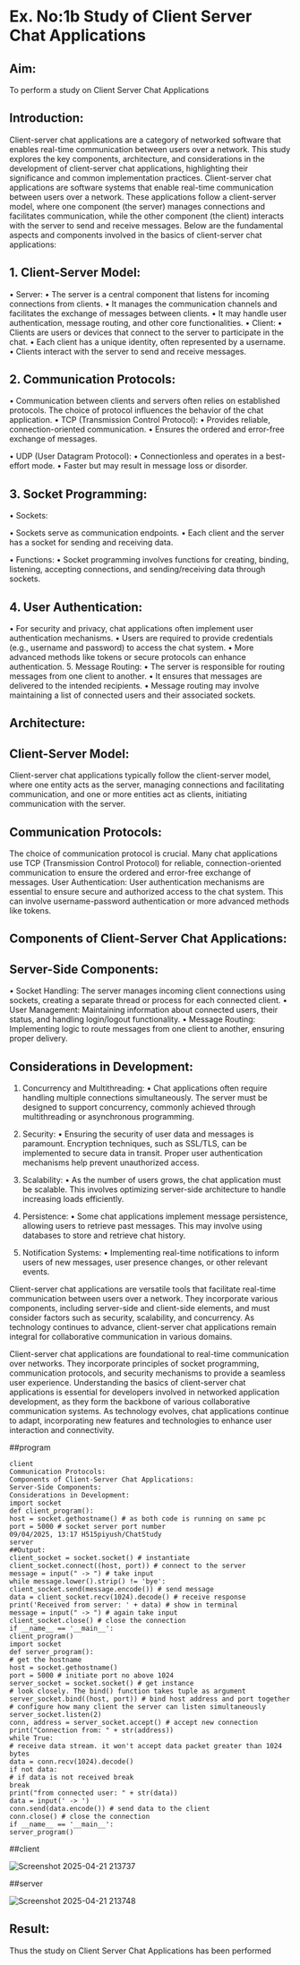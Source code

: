# Ex. No:1b 			Study of Client Server Chat Applications

## Aim: 
To perform a study on Client Server Chat Applications
## Introduction:
Client-server chat applications are a category of networked software that enables real-time communication between users over a network. This study explores the key components, architecture, and considerations in the development of client-server chat applications, highlighting their significance and common implementation practices.
Client-server chat applications are software systems that enable real-time communication between users over a network. These applications follow a client-server model, where one component (the server) manages connections and facilitates communication, while the other component (the client) interacts with the server to send and receive messages. Below are the fundamental aspects and components involved in the basics of client-server chat applications:
## 1. Client-Server Model:
•	Server:
•	The server is a central component that listens for incoming connections from clients.
•	It manages the communication channels and facilitates the exchange of messages between clients.
•	It may handle user authentication, message routing, and other core functionalities.
•	Client:
•	Clients are users or devices that connect to the server to participate in the chat.
•	Each client has a unique identity, often represented by a username.
•	Clients interact with the server to send and receive messages.
## 2. Communication Protocols:
•	Communication between clients and servers often relies on established protocols. The choice of protocol influences the behavior of the chat application.
•	TCP (Transmission Control Protocol):
•	Provides reliable, connection-oriented communication.
•	Ensures the ordered and error-free exchange of messages.

•	UDP (User Datagram Protocol):
•	Connectionless and operates in a best-effort mode.
•	Faster but may result in message loss or disorder.
## 3. Socket Programming:
•	Sockets:

•	Sockets serve as communication endpoints.
•	Each client and the server has a socket for sending and receiving data.

•	Functions:
•	Socket programming involves functions for creating, binding, listening, accepting connections, and sending/receiving data through sockets.
## 4. User Authentication:
•	For security and privacy, chat applications often implement user authentication mechanisms.
•	Users are required to provide credentials (e.g., username and password) to access the chat system.
•	More advanced methods like tokens or secure protocols can enhance authentication.
5. Message Routing:
•	The server is responsible for routing messages from one client to another.
•	It ensures that messages are delivered to the intended recipients.
•	Message routing may involve maintaining a list of connected users and their associated sockets.

## Architecture:
## Client-Server Model:
Client-server chat applications typically follow the client-server model, where one entity acts as the server, managing connections and facilitating communication, and one or more entities act as clients, initiating communication with the server.

## Communication Protocols:
The choice of communication protocol is crucial. Many chat applications use TCP (Transmission Control Protocol) for reliable, connection-oriented communication to ensure the ordered and error-free exchange of messages.
User Authentication:
User authentication mechanisms are essential to ensure secure and authorized access to the chat system. This can involve username-password authentication or more advanced methods like tokens.
## Components of Client-Server Chat Applications:
## Server-Side Components:

•	Socket Handling: The server manages incoming client connections using sockets, creating a separate thread or process for each connected client.
•	User Management: Maintaining information about connected users, their status, and handling login/logout functionality.
•	Message Routing: Implementing logic to route messages from one client to another, ensuring proper delivery.

## Considerations in Development:
1.	Concurrency and Multithreading:
•	Chat applications often require handling multiple connections simultaneously. The server must be designed to support concurrency, commonly achieved through multithreading or asynchronous programming.
2.	Security:
•	Ensuring the security of user data and messages is paramount. Encryption techniques, such as SSL/TLS, can be implemented to secure data in transit. Proper user authentication mechanisms help prevent unauthorized access.
3.	Scalability:
•	As the number of users grows, the chat application must be scalable. This involves optimizing server-side architecture to handle increasing loads efficiently.
4.	Persistence:
•	Some chat applications implement message persistence, allowing users to retrieve past messages. This may involve using databases to store and retrieve chat history.

5.	Notification Systems:
•	Implementing real-time notifications to inform users of new messages, user presence changes, or other relevant events.


Client-server chat applications are versatile tools that facilitate real-time communication between users over a network. They incorporate various components, including server-side and client-side elements, and must consider factors such as security, scalability, and concurrency. As technology continues to advance, client-server chat applications remain integral for collaborative communication in various domains.

Client-server chat applications are foundational to real-time communication over networks. They incorporate principles of socket programming, communication protocols, and security mechanisms to provide a seamless user experience. Understanding the basics of client-server chat applications is essential for developers involved in networked application development, as they form the backbone of various collaborative communication systems. As technology evolves, chat applications continue to adapt, incorporating new features and technologies to enhance user interaction and connectivity.

##program

    client
    Communication Protocols:
    Components of Client-Server Chat Applications:
    Server-Side Components:
    Considerations in Development:
    import socket
    def client_program():
    host = socket.gethostname() # as both code is running on same pc
    port = 5000 # socket server port number
    09/04/2025, 13:17 H515piyush/ChatStudy
    server
    ##Output:
    client_socket = socket.socket() # instantiate
    client_socket.connect((host, port)) # connect to the server
    message = input(" -> ") # take input
    while message.lower().strip() != 'bye':
    client_socket.send(message.encode()) # send message
    data = client_socket.recv(1024).decode() # receive response
    print('Received from server: ' + data) # show in terminal
    message = input(" -> ") # again take input
    client_socket.close() # close the connection
    if __name__ == '__main__':
    client_program()
    import socket
    def server_program():
    # get the hostname
    host = socket.gethostname()
    port = 5000 # initiate port no above 1024
    server_socket = socket.socket() # get instance
    # look closely. The bind() function takes tuple as argument
    server_socket.bind((host, port)) # bind host address and port together
    # configure how many client the server can listen simultaneously
    server_socket.listen(2)
    conn, address = server_socket.accept() # accept new connection
    print("Connection from: " + str(address))
    while True:
    # receive data stream. it won't accept data packet greater than 1024 bytes
    data = conn.recv(1024).decode()
    if not data:
    # if data is not received break
    break
    print("from connected user: " + str(data))
    data = input(' -> ')
    conn.send(data.encode()) # send data to the client
    conn.close() # close the connection
    if __name__ == '__main__':
    server_program()

##client

![Screenshot 2025-04-21 213737](https://github.com/user-attachments/assets/e716eec7-4fa1-4841-949d-498954204f96)

##server

    
![Screenshot 2025-04-21 213748](https://github.com/user-attachments/assets/916abbf1-79f0-45c3-a4f7-f8d3200feb55)


## Result:

Thus the study on Client Server Chat Applications has been performed

